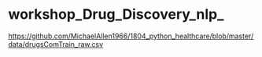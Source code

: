 # workshop_Drug_Discovery_nlp_
https://github.com/MichaelAllen1966/1804_python_healthcare/blob/master/data/drugsComTrain_raw.csv
